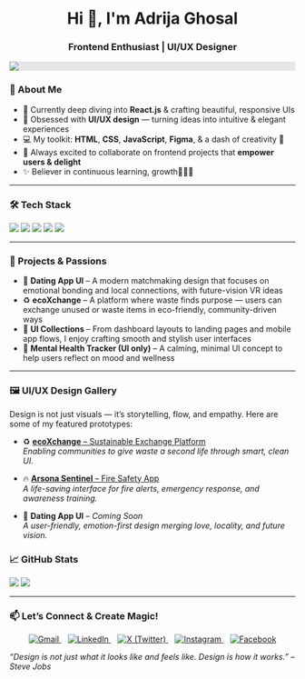 <h1 align="center">Hi 👋, I'm Adrija Ghosal</h1>
<h3 align="center">Frontend Enthusiast | UI/UX Designer </h3> 



<p align="center">
  <img style="display: block;-webkit-user-select: none;margin: auto;background-color: hsl(0, 0%, 90%);" src="https://user-images.githubusercontent.com/125878564/258871853-20e24ac8-354d-4ec0-8f25-ef158aec9420.gif">
</p>

### 💫 About Me
- 🌱 Currently deep diving into **React.js** & crafting beautiful, responsive UIs  
- 🎨 Obsessed with **UI/UX design** — turning ideas into intuitive & elegant experiences  
- 💻 My toolkit: **HTML**, **CSS**, **JavaScript**, **Figma**, & a dash of creativity 🎨  
- 🚀 Always excited to collaborate on frontend projects that **empower users & delight**  
- ✨ Believer in continuous learning, growth💪👩‍💻



---

### 🛠️ Tech Stack
<p align="left">
  <img src="https://img.shields.io/badge/HTML5-e34c26?style=for-the-badge&logo=html5&logoColor=white" />
  <img src="https://img.shields.io/badge/CSS3-1572B6?style=for-the-badge&logo=css3&logoColor=white" />
  <img src="https://img.shields.io/badge/JavaScript-f7df1e?style=for-the-badge&logo=javascript&logoColor=black" />
  <img src="https://img.shields.io/badge/React-20232a?style=for-the-badge&logo=react&logoColor=61dafb" />
  <img src="https://img.shields.io/badge/Figma-f24e1e?style=for-the-badge&logo=figma&logoColor=white" />
</p>

---

### 🚀 Projects & Passions

- 💖 **Dating App UI** – A modern matchmaking design that focuses on emotional bonding and local connections, with future-vision VR ideas  
- ♻️ **ecoXchange** – A platform where waste finds purpose — users can exchange unused or waste items in eco-friendly, community-driven ways  
- 🎨 **UI Collections** – From dashboard layouts to landing pages and mobile app flows, I enjoy crafting smooth and stylish user interfaces  
- 🧠 **Mental Health Tracker (UI only)** – A calming, minimal UI concept to help users reflect on mood and wellness  


---

### 🖼️ UI/UX Design Gallery

Design is not just visuals — it’s storytelling, flow, and empathy. Here are some of my featured prototypes:

- ♻️ [**ecoXchange** – Sustainable Exchange Platform](https://www.figma.com/proto/hJyu7rmkJ3V61d7frdyZsC/EcoXchange?node-id=77-8742&p=f&t=OHpF7qO516VfduWS-1&scaling=scale-down&content-scaling=fixed&page-id=0%3A1&starting-point-node-id=77%3A8742&show-proto-sidebar=1)  
  *Enabling communities to give waste a second life through smart, clean UI.*

- 🔥 [**Arsona Sentinel** – Fire Safety App](https://www.figma.com/proto/DwTGrnVb8wryX7frdZ2w7f/Arsona-Sentinel?node-id=4-2&p=f&t=4lvzKOE40hUdf16c-1&scaling=scale-down&content-scaling=fixed&page-id=0%3A1&starting-point-node-id=4%3A2&show-proto-sidebar=1)  
  *A life-saving interface for fire alerts, emergency response, and awareness training.*

- 💖 **Dating App UI** – *Coming Soon*  
  *A user-friendly, emotion-first design merging love, locality, and future vision.*



### 📈 GitHub Stats

<p align="left">
  <img src="https://github-readme-stats.vercel.app/api?username=adrijaghosal&show_icons=true&theme=tokyonight" />
  <img src="https://github-readme-stats.vercel.app/api/top-langs/?username=adrijaghosal&layout=compact&theme=tokyonight" />
</p>

---

### 📫 Let’s Connect & Create Magic!

<p align="center">
  <a href="mailto:adrijaghosal@gmail.com" target="_blank">
    <img src="https://img.icons8.com/color/48/000000/gmail-new.png" title="Gmail" alt="Gmail"/>
  </a>
  &nbsp;&nbsp;
  <a href="https://www.linkedin.com/in/adrija-ghosal-114b052b2" target="_blank">
    <img src="https://img.icons8.com/color/48/000000/linkedin.png" title="LinkedIn" alt="LinkedIn"/>
  </a>
  &nbsp;&nbsp;
  <a href="https://x.com/ghosaladrija24" target="_blank">
    <img src="https://img.icons8.com/ios-filled/50/000000/x.png" title="X (Twitter)" alt="X (Twitter)" />
  </a>
  &nbsp;&nbsp;
  <a href="https://www.instagram.com/adrij_aghosal/?hl=en" target="_blank">
    <img src="https://img.icons8.com/fluency/48/instagram-new.png" title="Instagram" alt="Instagram"/>
  </a>
  &nbsp;&nbsp;
  <a href="https://www.facebook.com/adrijaghosal2005" target="_blank">
    <img src="https://img.icons8.com/color/48/000000/facebook-new.png" title="Facebook" alt="Facebook"/>
  </a>
</p>

<em>“Design is not just what it looks like and feels like. Design is how it works.” – Steve Jobs</em>
